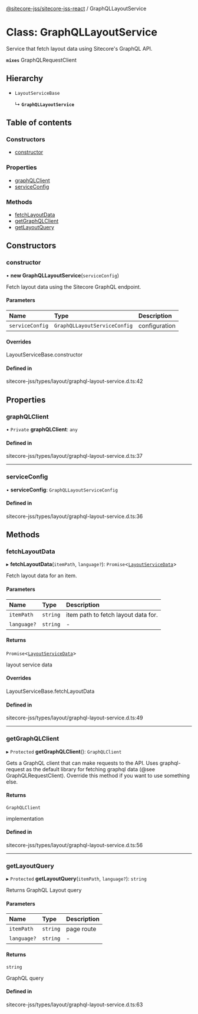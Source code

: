 [@sitecore-jss/sitecore-jss-react](../README.md) / GraphQLLayoutService

# Class: GraphQLLayoutService

Service that fetch layout data using Sitecore's GraphQL API.

**`mixes`** GraphQLRequestClient

## Hierarchy

- `LayoutServiceBase`

  ↳ **`GraphQLLayoutService`**

## Table of contents

### Constructors

- [constructor](GraphQLLayoutService.md#constructor)

### Properties

- [graphQLClient](GraphQLLayoutService.md#graphqlclient)
- [serviceConfig](GraphQLLayoutService.md#serviceconfig)

### Methods

- [fetchLayoutData](GraphQLLayoutService.md#fetchlayoutdata)
- [getGraphQLClient](GraphQLLayoutService.md#getgraphqlclient)
- [getLayoutQuery](GraphQLLayoutService.md#getlayoutquery)

## Constructors

### constructor

• **new GraphQLLayoutService**(`serviceConfig`)

Fetch layout data using the Sitecore GraphQL endpoint.

#### Parameters

| Name | Type | Description |
| :------ | :------ | :------ |
| `serviceConfig` | `GraphQLLayoutServiceConfig` | configuration |

#### Overrides

LayoutServiceBase.constructor

#### Defined in

sitecore-jss/types/layout/graphql-layout-service.d.ts:42

## Properties

### graphQLClient

• `Private` **graphQLClient**: `any`

#### Defined in

sitecore-jss/types/layout/graphql-layout-service.d.ts:37

___

### serviceConfig

• **serviceConfig**: `GraphQLLayoutServiceConfig`

#### Defined in

sitecore-jss/types/layout/graphql-layout-service.d.ts:36

## Methods

### fetchLayoutData

▸ **fetchLayoutData**(`itemPath`, `language?`): `Promise`<[`LayoutServiceData`](../interfaces/LayoutServiceData.md)\>

Fetch layout data for an item.

#### Parameters

| Name | Type | Description |
| :------ | :------ | :------ |
| `itemPath` | `string` | item path to fetch layout data for. |
| `language?` | `string` | - |

#### Returns

`Promise`<[`LayoutServiceData`](../interfaces/LayoutServiceData.md)\>

layout service data

#### Overrides

LayoutServiceBase.fetchLayoutData

#### Defined in

sitecore-jss/types/layout/graphql-layout-service.d.ts:49

___

### getGraphQLClient

▸ `Protected` **getGraphQLClient**(): `GraphQLClient`

Gets a GraphQL client that can make requests to the API. Uses graphql-request as the default
library for fetching graphql data (@see GraphQLRequestClient). Override this method if you
want to use something else.

#### Returns

`GraphQLClient`

implementation

#### Defined in

sitecore-jss/types/layout/graphql-layout-service.d.ts:56

___

### getLayoutQuery

▸ `Protected` **getLayoutQuery**(`itemPath`, `language?`): `string`

Returns GraphQL Layout query

#### Parameters

| Name | Type | Description |
| :------ | :------ | :------ |
| `itemPath` | `string` | page route |
| `language?` | `string` | - |

#### Returns

`string`

GraphQL query

#### Defined in

sitecore-jss/types/layout/graphql-layout-service.d.ts:63
